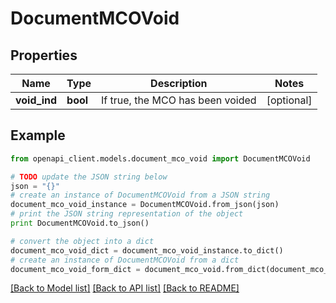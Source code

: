 # DocumentMCOVoid


## Properties
Name | Type | Description | Notes
------------ | ------------- | ------------- | -------------
**void_ind** | **bool** | If true, the MCO has been voided | [optional] 

## Example

```python
from openapi_client.models.document_mco_void import DocumentMCOVoid

# TODO update the JSON string below
json = "{}"
# create an instance of DocumentMCOVoid from a JSON string
document_mco_void_instance = DocumentMCOVoid.from_json(json)
# print the JSON string representation of the object
print DocumentMCOVoid.to_json()

# convert the object into a dict
document_mco_void_dict = document_mco_void_instance.to_dict()
# create an instance of DocumentMCOVoid from a dict
document_mco_void_form_dict = document_mco_void.from_dict(document_mco_void_dict)
```
[[Back to Model list]](../README.md#documentation-for-models) [[Back to API list]](../README.md#documentation-for-api-endpoints) [[Back to README]](../README.md)


